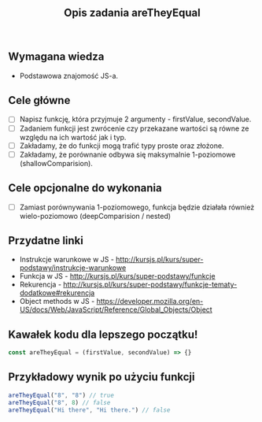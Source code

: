 <h2 align="center">Opis zadania areTheyEqual</h2>

<br>

## Wymagana wiedza

-   Podstawowa znajomość JS-a.

## Cele główne

-   [ ] Napisz funkcję, która przyjmuje 2 argumenty - firstValue, secondValue.
-   [ ] Zadaniem funkcji jest zwrócenie czy przekazane wartości są równe ze względu na ich wartość jak i typ.
-   [ ] Zakładamy, że do funkcji mogą trafić typy proste oraz złożone.
-   [ ] Zakładamy, że porównanie odbywa się maksymalnie 1-poziomowe (shallowComparision).

## Cele opcjonalne do wykonania

-   [ ] Zamiast porównywania 1-poziomowego, funkcja będzie działała również wielo-poziomowo (deepComparision / nested)

## Przydatne linki

-   Instrukcje warunkowe w JS - http://kursjs.pl/kurs/super-podstawy/instrukcje-warunkowe
-   Funkcja w JS - http://kursjs.pl/kurs/super-podstawy/funkcje
-   Rekurencja - http://kursjs.pl/kurs/super-podstawy/funkcje-tematy-dodatkowe#rekurencja
-   Object methods w JS - https://developer.mozilla.org/en-US/docs/Web/JavaScript/Reference/Global_Objects/Object

## Kawałek kodu dla lepszego początku!

```javascript
const areTheyEqual = (firstValue, secondValue) => {}
```

## Przykładowy wynik po użyciu funkcji

```javascript
areTheyEqual("8", "8") // true
areTheyEqual("8", 8) // false
areTheyEqual("Hi there", "Hi there.") // false
```
